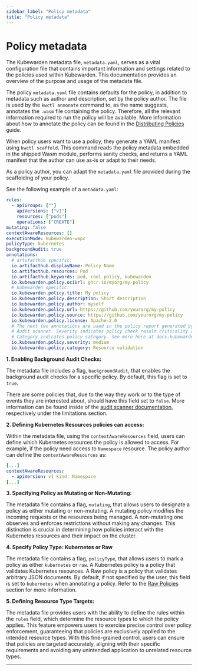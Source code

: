 ```yaml
---
sidebar_label: "Policy metadata"
title: "Policy metadata"
---
```


# Policy metadata

The Kubewarden metadata file, `metadata.yaml`, serves as a vital configuration
file that contains important information and settings related to the policies
used within Kubewarden. This documentation provides an overview of the
purpose and usage of the metadata file.

The policy `metadata.yaml` file contains defaults for the policy, in addition
to metadata such as author and description, set by the policy author. The file
is used by the `kwctl annonate` command to, as the name suggests, annotates the
`.wasm` file containing the policy. Therefore, all the relevant information required to run
the policy will be available. More information about how to annotate the policy
can be found in the [Distributing Policies](../distributing-policies.md) guide.

When policy users want to use a policy, they generate a YAML manifest using
`kwctl scaffold`. This command reads the policy metadata embedded in the
shipped Wasm module, performs sanity checks, and returns a YAML manifest that
the author can use as-is or adapt to their needs.

As a policy author, you can adapt the `metadata.yaml` file provided during the
scaffolding of your policy.

See the following example of a `metadata.yaml`:

```yaml
rules:
  - apiGroups: [""]
    apiVersions: ["v1"]
    resources: ["pods"]
    operations: ["CREATE"]
mutating: false
contextAwareResources: []
executionMode: kubewarden-wapc
policyType: kubernetes
backgroundAudit: true
annotations:
  # artifacthub specific:
  io.artifacthub.displayName: Policy Name
  io.artifacthub.resources: Pod
  io.artifacthub.keywords: pod, cool policy, kubewarden
  io.kubewarden.policy.ociUrl: ghcr.io/myorg/my-policy
  # kubewarden specific:
  io.kubewarden.policy.title: My policy
  io.kubewarden.policy.description: Short description
  io.kubewarden.policy.author: myself
  io.kubewarden.policy.url: https://github.com/yourorg/my-policy
  io.kubewarden.policy.source: https://github.com/yourorg/my-policy
  io.kubewarden.policy.license: Apache-2.0
  # The next two annotations are used in the policy report generated by the
  # Audit scanner. Severity indicates policy check result criticality and
  # Category indicates policy category. See more here at docs.kubewarden.io
  io.kubewarden.policy.severity: medium
  io.kubewarden.policy.category: Resource validation
```

**1. Enabling Background Audit Checks:**

The metadata file includes a flag, `backgroundAudit`, that enables the
background audit checks for a specific policy. By default, this flag is set to
`true`.

There are some policies that, due to the way they work or to the type
of events they are interested about, should have this field set to `false`.
More information can be found inside of the
[audit scanner documentation](../explanations/audit-scanner#limitations),
respectively under the limitations section.

**2. Defining Kubernetes Resources policies can access:**

Within the metadata file, using the `contextAwareResources` field, users can
define which Kubernetes resources the policy is allowed to access. For example,
if the policy need access to `Namespace` resource. The policy author can define
the `contextAwareResources` as:

```yaml
[...]
contextAwareResources:
  - apiVersion: v1 kind: Namespace
[...]
```

**3. Specifying Policy as Mutating or Non-Mutating:**

The metadata file contains a flag, `mutating`, that allows users to designate
a policy as either mutating or non-mutating. A mutating
policy modifies the incoming requests or the resources being managed. A
non-mutating one observes and enforces restrictions without making any
changes. This distinction is crucial in determining how policies interact with
the Kubernetes resources and their impact on the cluster.

**4. Specify Policy Type: Kubernetes or Raw**

The metadata file contains a flag, `policyType`, that allows users to mark
a policy as either `kubernetes` or `raw`. A Kubernetes policy is a policy that
validates Kubernetes resources. A Raw policy is a policy that validates
arbitrary JSON documents.
By default, if not specified by the user, this field is set to `kubernetes`
when annotating a policy.
Refer to the [Raw Policies](../howtos/raw-policies.md) section for more information.

**5. Defining Resource Type Targets:**

The metadata file provides users with the ability to define the rules within
the `rules` field, which determine the resource types to which the policy
applies. This feature empowers users to exercise precise control over policy
enforcement, guaranteeing that policies are exclusively applied to the intended
resource types. With this fine-grained control, users can ensure that policies
are targeted accurately, aligning with their specific requirements and avoiding
any unintended application to unrelated resource types.

---
